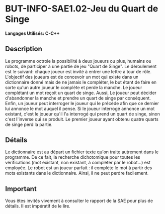 # BUT-INFO-SAE1.02-Jeu du Quart de Singe

#### Langages Utilisés: C-C++

## Description

Le programme octroie la possibilité à deux joueurs ou plus, humains ou robots, de participer à une partie de jeu "Quart de Singe". Le déroulement est le suivant: chaque joueur est invité à entrer une lettre à tour de rôle. L'objectif des joueurs est de concevoir un mot qui existe dans un dictionnaire donné mais de ne jamais le compléter, le but étant de faire en sorte qu'un autre joueur le complète et perde la manche. Le joueur complétant un mot reçoit un quart de singe. Aussi, Le joueur peut décider d'abandonner la manche et prendre un quart de singe par conséquent. Enfin, un joueur peut interroger le joueur qui le précède afin que ce dernier lui annonce le mot auquel il pense. Si le joueur interrogé annonce un mot existant, c'est le joueur qu'il l'a interrogé qui prend un quart de singe, sinon c'est l'inverse qui se produit. Le premier joueur ayant obtenu quatre quarts de singe perd la partie.

## Détails 

Le dictionnaire est au départ un fichier texte qu'on traite autrement dans le programme. De ce fait, la recherche dichotomique pour toutes les vérifications (mot existant, non existant, à compléter par le robot...) est employée. Le robot est un joueur parfait : il complète le mot à partir des mots existants dans le dictionnaire. Ainsi, il ne peut perdre facilement.

## Important

Vous êtes invités vivement à consulter le rapport de la SAE pour plus de détails. Il est impératif de le lire.

